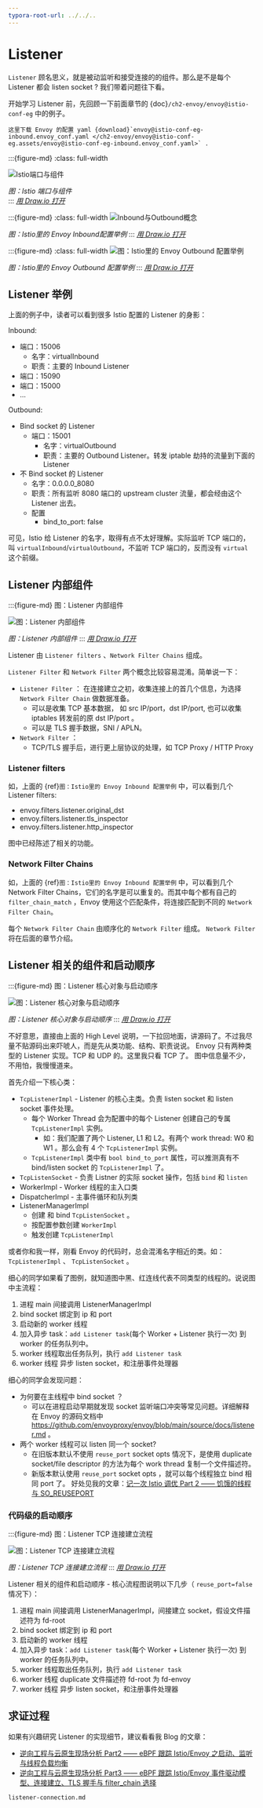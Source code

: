 ```yaml
---
typora-root-url: ../../..
---
```


# Listener

`Listener` 顾名思义，就是被动监听和接受连接的的组件。那么是不是每个 Listener 都会 listen socket ? 我们带着问题往下看。

开始学习 Listener 前，先回顾一下前面章节的 {doc}`/ch2-envoy/envoy@istio-conf-eg` 中的例子。

```{note}
这里下载 Envoy 的配置 yaml {download}`envoy@istio-conf-eg-inbound.envoy_conf.yaml </ch2-envoy/envoy@istio-conf-eg.assets/envoy@istio-conf-eg-inbound.envoy_conf.yaml>` .
```

:::{figure-md}
:class: full-width

<img src="/ch1-istio-arch/istio-ports-components.assets/istio-ports-components.drawio.svg" alt="Istio端口与组件">

*图：Istio 端口与组件*  
:::
*[用 Draw.io 打开](https://app.diagrams.net/?ui=sketch#Uhttps%3A%2F%2Fistio-insider.mygraphql.com%2Fzh_CN%2Flatest%2F_images%2Fistio-ports-components.drawio.svg)*

:::{figure-md}
:class: full-width
<img src="/ch2-envoy/envoy@istio-conf-eg.assets/envoy@istio-conf-eg-inbound.drawio.svg" alt="Inbound与Outbound概念">

*图：Istio里的 Envoy Inbound配置举例*
:::
*[用 Draw.io 打开](https://app.diagrams.net/?ui=sketch#Uhttps%3A%2F%2Fistio-insider.mygraphql.com%2Fzh_CN%2Flatest%2F_images%2Fenvoy@istio-conf-eg-inbound.drawio.svg)*

:::{figure-md}
:class: full-width
<img src="/ch2-envoy/envoy@istio-conf-eg.assets/envoy@istio-conf-eg-outbound.drawio.svg" alt="图：Istio里的 Envoy Outbound 配置举例">

*图：Istio里的 Envoy Outbound 配置举例*
:::
*[用 Draw.io 打开](https://app.diagrams.net/?ui=sketch#Uhttps%3A%2F%2Fistio-insider.mygraphql.com%2Fzh_CN%2Flatest%2F_images%2Fenvoy@istio-conf-eg-outbound.drawio.svg)*

## Listener 举例
上面的例子中，读者可以看到很多 Istio 配置的 Listener 的身影：

Inbound:
-  端口：15006
   -  名字：virtualInbound
   -  职责：主要的 Inbound Listener
-  端口：15090
-  端口：15000
-  ...

Outbound:
- Bind socket 的 Listener
  - 端口：15001
    - 名字：virtualOutbound
    - 职责：主要的 Outbound Listener。转发 iptable 劫持的流量到下面的 Listener
- 不 Bind socket 的 Listener
  - 名字：0.0.0.0_8080
  - 职责：所有监听 8080 端口的 upstream cluster 流量，都会经由这个 Listener 出去。
  - 配置
    - bind_to_port: false

可见，Istio 给 Listener 的名字，取得有点不太好理解。实际监听 TCP 端口的，叫 `virtualInbound`/`virtualOutbound`，不监听 TCP 端口的，反而没有 `virtual` 这个前缀。


## Listener 内部组件

:::{figure-md} 图：Listener 内部组件

<img src="/ch2-envoy/arch/listener/listener.assets/listener.drawio.svg" alt="图：Listener 内部组件">

*图：Listener 内部组件*
:::
*[用 Draw.io 打开](https://app.diagrams.net/?ui=sketch#Uhttps%3A%2F%2Fistio-insider.mygraphql.com%2Fzh_CN%2Flatest%2F_images%2Flistener.drawio.svg)*


Listener 由 `Listener filters` 、`Network Filter Chains` 组成。

`Listener Filter` 和 `Network Filter` 两个概念比较容易混淆。简单说一下：

- `Listener Filter` ： 在连接建立之初，收集连接上的首几个信息，为选择 `Network Filter Chain` 做数据准备。
  - 可以是收集 TCP 基本数据， 如 src IP/port，dst IP/port, 也可以收集 iptables 转发前的原 dst IP/port 。
  - 可以是 TLS 握手数据，SNI / APLN。
- `Network Filter` ： 
  - TCP/TLS 握手后，进行更上层协议的处理，如 TCP Proxy / HTTP Proxy



### Listener filters

如，上面的 {ref}`图：Istio里的 Envoy Inbound 配置举例` 中，可以看到几个 Listener filters:
 - envoy.filters.listener.original_dst
 - envoy.filters.listener.tls_inspector
 - envoy.filters.listener.http_inspector


图中已经陈述了相关的功能。

### Network Filter Chains
如，上面的 {ref}`图：Istio里的 Envoy Inbound 配置举例` 中，可以看到几个 Network Filter Chains，它们的名字是可以重复的。而其中每个都有自己的 `filter_chain_match`  ，Envoy 使用这个匹配条件，将连接匹配到不同的 `Network Filter Chain`。  

每个 `Network Filter Chain` 由顺序化的 `Network Filter` 组成。 `Network Filter` 将在后面的章节介绍。


## Listener 相关的组件和启动顺序

:::{figure-md} 图：Listener 核心对象与启动顺序

<img src="/ch2-envoy/arch/listener/listener.assets/listener-core-classes-startup-process.drawio.svg" alt="图：Listener 核心对象与启动顺序">

*图：Listener 核心对象与启动顺序*
:::
*[用 Draw.io 打开](https://app.diagrams.net/?ui=sketch#Uhttps%3A%2F%2Fistio-insider.mygraphql.com%2Fzh_CN%2Flatest%2F_images%2Flistener-core-classes-startup-process.drawio.svg)*


不好意思，直接由上面的 High Level 说明，一下拉回地面，讲源码了。不过我尽量不贴源码出来吓唬人，而是先从类功能、结构、职责说说。
Envoy 只有两种类型的 Listener 实现。TCP 和 UDP 的。这里我只看 TCP 了。 图中信息量不少，不用怕，我慢慢道来。

首先介绍一下核心类：
- `TcpListenerImpl` - Listener 的核心主类。负责 listen socket 和 listen socket 事件处理。
  - 每个 Worker Thread 会为配置中的每个 Listener 创建自己的专属 `TcpListenerImpl` 实例。
    - 如：我们配置了两个 Listener, L1 和 L2。有两个 work thread: W0 和 W1 。那么会有 4 个 `TcpListenerImpl` 实例。 
  - `TcpListenerImpl` 类中有 `bool bind_to_port` 属性，可以推测真有不 bind/listen socket 的 `TcpListenerImpl` 了。
- `TcpListenSocket` - 负责 Listner 的实际 socket 操作，包括 `bind` 和 `listen`
- WorkerImpl - Worker 线程的主入口类
- DispatcherImpl - 主事件循环和队列类
- ListenerManagerImpl
  - 创建 和 bind `TcpListenSocket` 。
  - 按配置参数创建 `WorkerImpl`
  - 触发创建 `TcpListenerImpl`

或者你和我一样，刚看 Envoy 的代码时，总会混淆名字相近的类。如： `TcpListenerImpl` 、 `TcpListenSocket` 。

细心的同学如果看了图例，就知道图中黑、红连线代表不同类型的线程的。说说图中主流程：
1. 进程 main 间接调用 ListenerManagerImpl
2. bind socket 绑定到 ip 和 port
3. 启动新的 worker 线程
4. 加入异步 task：`add Listener task`(每个 Worker + Listener 执行一次) 到 worker 的任务队列中。
5. worker 线程取出任务队列，执行 `add Listener task`
6. worker 线程 异步 listen socket，和注册事件处理器

细心的同学会发现问题：
- 为何要在主线程中 bind socket ？
  - 可以在进程启动早期就发现 socket 监听端口冲突等常见问题。详细解释在 Envoy 的源码文档中 https://github.com/envoyproxy/envoy/blob/main/source/docs/listener.md 。
- 两个 worker 线程可以 listen 同一个 socket?
  - 在旧版本默认不使用 `reuse_port` socket opts 情况下，是使用 duplicate socket/file descriptor 的方法为每个 work thread 复制一个文件描述符。
  - 新版本默认使用 `reuse_port` socket opts ，就可以每个线程独立 bind 相同 port 了。 好处见我的文章：[记一次 Istio 调优 Part 2 —— 饥饿的线程与 SO_REUSEPORT](https://blog.mygraphql.com/zh/posts/cloud/istio/istio-tunning/istio-thread-balance/)

### 代码级的启动顺序

:::{figure-md} 图：Listener TCP 连接建立流程

<img src="/ch2-envoy/arch/listener/listener.assets/envoy-classes-listen-flow.drawio.svg" alt="图：Listener TCP 连接建立流程">

*图：Listener TCP 连接建立流程*
:::
*[用 Draw.io 打开](https://app.diagrams.net/?ui=sketch#Uhttps%3A%2F%2Fistio-insider.mygraphql.com%2Fzh_CN%2Flatest%2F_images%2Fenvoy-classes-listen-flow.drawio.svg)*


Listener 相关的组件和启动顺序 - 核心流程图说明以下几步（ `reuse_port=false` 情况下）：

1. 进程 main 间接调用 ListenerManagerImpl，间接建立 socket，假设文件描述符为 fd-root
2. bind socket 绑定到 ip 和 port
3. 启动新的 worker 线程
4. 加入异步 task：`add Listener task`(每个 Worker + Listener 执行一次) 到 worker 的任务队列中。
5. worker 线程取出任务队列，执行 `add Listener task`
6. worker 线程 duplicate 文件描述符 fd-root 为 fd-envoy
7. worker 线程 异步 listen socket，和注册事件处理器


## 求证过程

如果有兴趣研究 Listener 的实现细节，建议看看我 Blog 的文章：
 - [逆向工程与云原生现场分析 Part2 —— eBPF 跟踪 Istio/Envoy 之启动、监听与线程负载均衡](https://blog.mygraphql.com/zh/posts/low-tec/trace/trace-istio/trace-istio-part2/)
 - [逆向工程与云原生现场分析 Part3 —— eBPF 跟踪 Istio/Envoy 事件驱动模型、连接建立、TLS 握手与 filter_chain 选择](https://blog.mygraphql.com/zh/posts/low-tec/trace/trace-istio/trace-istio-part3/)


```{toctree}
listener-connection.md
```